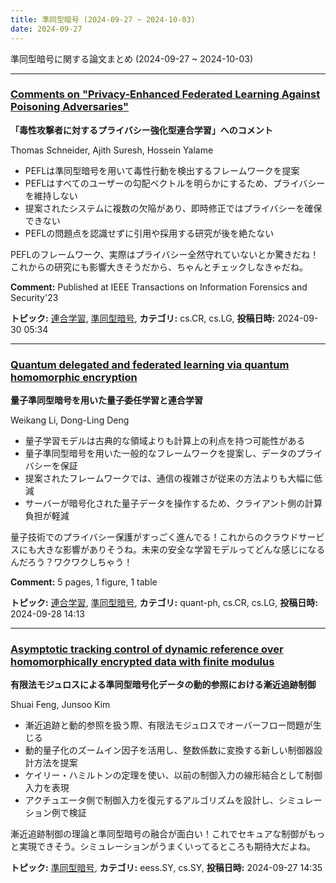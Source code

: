 ```yaml
---
title: 準同型暗号 (2024-09-27 ~ 2024-10-03)
date: 2024-09-27
---
```


準同型暗号に関する論文まとめ (2024-09-27 ~ 2024-10-03)


- - -

### [Comments on "Privacy-Enhanced Federated Learning Against Poisoning Adversaries"](http://arxiv.org/abs/2409.19964)

**「毒性攻撃者に対するプライバシー強化型連合学習」へのコメント**

Thomas Schneider, Ajith Suresh, Hossein Yalame

- PEFLは準同型暗号を用いて毒性行動を検出するフレームワークを提案
- PEFLはすべてのユーザーの勾配ベクトルを明らかにするため、プライバシーを維持しない
- 提案されたシステムに複数の欠陥があり、即時修正ではプライバシーを確保できない
- PEFLの問題点を認識せずに引用や採用する研究が後を絶たない

PEFLのフレームワーク、実際はプライバシー全然守れていないとか驚きだね！これからの研究にも影響大きそうだから、ちゃんとチェックしなきゃだね。

**Comment:** Published at IEEE Transactions on Information Forensics and   Security'23

**トピック:** [連合学習](../../fl), [準同型暗号](../../he), **カテゴリ:** cs.CR, cs.LG, **投稿日時:** 2024-09-30 05:34


- - -

### [Quantum delegated and federated learning via quantum homomorphic encryption](http://arxiv.org/abs/2409.19359)

**量子準同型暗号を用いた量子委任学習と連合学習**

Weikang Li, Dong-Ling Deng

- 量子学習モデルは古典的な領域よりも計算上の利点を持つ可能性がある
- 量子準同型暗号を用いた一般的なフレームワークを提案し、データのプライバシーを保証
- 提案されたフレームワークでは、通信の複雑さが従来の方法よりも大幅に低減
- サーバーが暗号化された量子データを操作するため、クライアント側の計算負担が軽減

量子技術でのプライバシー保護がすっごく進んでる！これからのクラウドサービスにも大きな影響がありそうね。未来の安全な学習モデルってどんな感じになるんだろう？ワクワクしちゃう！

**Comment:** 5 pages, 1 figure, 1 table

**トピック:** [連合学習](../../fl), [準同型暗号](../../he), **カテゴリ:** quant-ph, cs.CR, cs.LG, **投稿日時:** 2024-09-28 14:13


- - -

### [Asymptotic tracking control of dynamic reference over homomorphically encrypted data with finite modulus](http://arxiv.org/abs/2409.18787)

**有限法モジュロスによる準同型暗号化データの動的参照における漸近追跡制御**

Shuai Feng, Junsoo Kim

- 漸近追跡と動的参照を扱う際、有限法モジュロスでオーバーフロー問題が生じる
- 動的量子化のズームイン因子を活用し、整数係数に変換する新しい制御器設計方法を提案
- ケイリー・ハミルトンの定理を使い、以前の制御入力の線形結合として制御入力を表現
- アクチュエータ側で制御入力を復元するアルゴリズムを設計し、シミュレーション例で検証

漸近追跡制御の理論と準同型暗号の融合が面白い！これでセキュアな制御がもっと実現できそう。シミュレーションがうまくいってるところも期待大だよね。



**トピック:** [準同型暗号](../../he), **カテゴリ:** eess.SY, cs.SY, **投稿日時:** 2024-09-27 14:35
